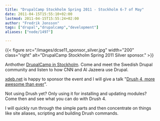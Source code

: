 ```yaml
---
title: "DrupalCamp Stockholm Spring 2011 - Stockholm 6-7 of May"
date: 2011-04-15T15:55:10+02:00
lastmod: 2011-04-15T15:55:24+02:00
author: "Fredrik Jonsson"
tags: ["drupal","drupalcamp","development"]
aliases: ["node/1497"]

---
```


{{< figure src="/images/dcse11_sponsor_silver.jpg" width="200" class="right" alt="DrupalCamp Stockholm Spring 2011 Silver sponsor." >}}

Anthother [DrupalCamp in Stockholm](http://spring2011.drupalcamp.se/). Come and meet the Swedish Drupal community and listen to how CNN and Al Jazeera use Drupal.

[xdeb.net](https://xdeb.net/) is happy to sponsor the event and I will give a talk "[Drush 4, more awesome than ever](http://spring2011.drupalcamp.se/schedule/drush-4-more-awesome-ever)".

Not using Drush yet? Only using it for installing and updating modules? Come then and see what you can do with Drush 4.

I will quickly run through the simple parts and then concentrate on things like site aliases, scripting and building Drush commands.




